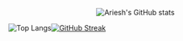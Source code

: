

 <div align="center">
  
![Ariesh's GitHub stats](https://github-readme-stats-v5z5.vercel.app/api?username=groverari&theme=midnight-purple&count_private=true)

</div>
  
  ![Top Langs](https://github-readme-stats-v5z5.vercel.app/api/top-langs/?username=groverari&size_weight=0.5&count_weight=0.5&theme=midnight-purple)[![GitHub Streak](https://streak-stats.demolab.com?user=groverari&theme=dark&hide_border=true&date_format=M%20j%5B%2C%20Y%5D&exclude_days=Sun%2CSat)](https://git.io/streak-stats)
